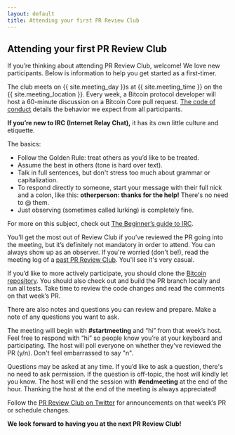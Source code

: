 ```yaml
---
layout: default
title: Attending your first PR Review Club
---
```


## Attending your first PR Review Club

If you’re thinking about attending PR Review Club, welcome! We love new
participants. Below is information to help you get started as a first-timer.

The club meets on {{ site.meeting_day }}s at {{ site.meeting_time }} on the
{{ site.meeting_location }}. Every week, a Bitcoin protocol
developer will host a 60-minute discussion on a Bitcoin Core pull request. [The
code of conduct](https://bitcoincore.reviews/code-of-conduct) details the
behavior we expect from all participants.

**If you’re new to IRC (Internet Relay Chat),** it has its
own little culture and etiquette.

The basics:

- Follow the Golden Rule: treat others as you’d like to be treated.
- Assume the best in others (tone is hard over text).
- Talk in full sentences, but don't stress too much about grammar or
  capitalization.
- To respond directly to someone, start your message with their full
  nick and a colon, like this: <strong>otherperson: thanks for the
  help!</strong> There's no need to @ them.
- Just observing (sometimes called lurking) is completely fine.

For more on this subject, check out [The Beginner’s guide to
IRC](https://fedoramagazine.org/beginners-guide-irc/).

You’ll get the most out of Review Club if you’ve reviewed the PR going into the
meeting, but it’s definitely not mandatory in order to attend. You can always
show up as an observer. If you're worried (don't be!), read the meeting log of a
[past PR Review Club](https://bitcoincore.reviews/meetings/). You'll see it's
very casual.

If you’d like to more actively participate, you should clone the [Bitcoin
repository](https://github.com/bitcoin/bitcoin). You should also check out and
build the PR branch locally and run all tests. Take time to review the code changes and
read the comments on that week’s PR.

There are also notes and questions you can review and prepare. Make a note
of any questions you want to ask.

The meeting will begin with **#startmeeting** and
“hi” from that week’s host. Feel free to respond with “hi” so people know
you’re at your keyboard and participating. The host will poll everyone on
whether they've reviewed the PR (y/n). Don't feel embarrassed to say "n".

Questions may be asked at any time. If you’d like to ask a question, 
there's no need to ask permission. If the question is off-topic, the host will kindly
let you know. The host will end the session with **#endmeeting**
at the end of the hour. Thanking the host at the end of the meeting is always
appreciated!

Follow the [PR Review Club on Twitter](https://twitter.com/BitcoinCorePRs) for
announcements on that week’s PR or schedule changes.

**We look forward to having you at the next PR Review Club!**
